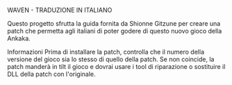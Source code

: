 WAVEN - TRADUZIONE IN ITALIANO

Questo progetto sfrutta la guida fornita da Shionne Gitzune per creare una patch che permetta agli italiani di poter godere di questo nuovo gioco della Ankaka.

Informazioni
Prima di installare la patch, controlla che il numero della versione del gioco sia lo stesso di quello della patch. Se non coincide, la patch manderà in tilt il gioco e dovrai usare i tool di riparazione o sostituire il DLL della patch con l'originale.
